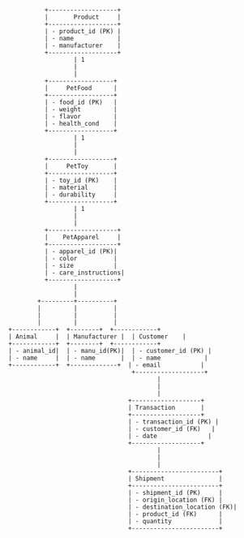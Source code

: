                     +-------------------+
                    |       Product     |
                    +-------------------+
                    | - product_id (PK) |
                    | - name            |
                    | - manufacturer    |
                    +-------------------+
                            | 1
                            |
                            |
                    +------------------+
                    |     PetFood      |
                    +------------------+
                    | - food_id (PK)   |
                    | - weight         |
                    | - flavor         |
                    | - health_cond    |
                    +------------------+
                            | 1
                            |
                            |
                    +------------------+
                    |     PetToy       |
                    +------------------+
                    | - toy_id (PK)    |
                    | - material       |
                    | - durability     |
                    +------------------+
                            | 1
                            |
                            |
                    +-------------------+
                    |    PetApparel     |
                    +-------------------+
                    | - apparel_id (PK)|
                    | - color          |
                    | - size           |
                    | - care_instructions|
                    +-------------------+
                            |
                            |
                  +---------+----------+
                  |         |          |
                  |         |          |
                  |         |          |
          +------------+  +--------+  +------------+
          | Animal     |  | Manufacturer |  | Customer    |
          +------------+  +--------+  +------------+
          | - animal_id|  | - manu_id(PK)|  | - customer_id (PK) |
          | - name     |  | - name       |  | - name            |
          +------------+  +-------------+  | - email           |
                                            +-------------------+
                                                   |
                                                   |
                                                   |
                                           +-------------------+
                                           | Transaction       |
                                           +-------------------+
                                           | - transaction_id (PK) |
                                           | - customer_id (FK)   |
                                           | - date              |
                                           +-------------------+
                                                   |
                                                   |
                                                   |
                                           +------------------------+
                                           | Shipment               |
                                           +------------------------+
                                           | - shipment_id (PK)     |
                                           | - origin_location (FK) |
                                           | - destination_location (FK)|
                                           | - product_id (FK)      |
                                           | - quantity             |
                                           +------------------------+
